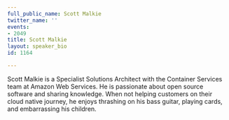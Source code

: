 ```yaml
---
full_public_name: Scott Malkie
twitter_name: ''
events:
- 2049
title: Scott Malkie
layout: speaker_bio
id: 1164

---
```

Scott Malkie is a Specialist Solutions Architect with the Container Services team at Amazon Web Services. He is passionate about open source software and sharing knowledge. When not helping customers on their cloud native journey, he enjoys thrashing on his bass guitar, playing cards, and embarrassing his children.